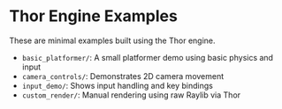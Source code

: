 # Thor Engine Examples

These are minimal examples built using the Thor engine.


- `basic_platformer/`: A small platformer demo using basic physics and input
- `camera_controls/`: Demonstrates 2D camera movement
- `input_demo/`: Shows input handling and key bindings
- `custom_render/`: Manual rendering using raw Raylib via Thor